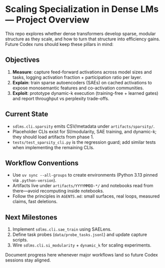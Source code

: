 # Scaling Specialization in Dense LMs — Project Overview

This repo explores whether dense transformers develop sparse, modular structure as they scale, and how to turn that structure into efficiency gains. Future Codex runs should keep these pillars in mind:

## Objectives

1. **Measure**: capture feed-forward activations across model sizes and tasks, logging activation fraction + participation ratio per layer.
2. **Explain**: train sparse autoencoders (SAEs) on cached activations to expose monosemantic features and co-activation communities.
3. **Exploit**: prototype dynamic-k execution (training-free + learned gates) and report throughput vs perplexity trade-offs.

## Current State

- `sdlms.cli.sparsity` emits CSV/metadata under `artifacts/sparsity/`.
- Placeholder CLIs exist for SI/modularity, SAE training, and dynamic-k; they should load artifacts from phase 1.
- `tests/test_sparsity_cli.py` is the regression guard; add similar tests when implementing the remaining CLIs.

## Workflow Conventions

- Use `uv sync --all-groups` to create environments (Python 3.13 pinned via `.python-version`).
- Artifacts live under `artifacts/YYYYMMDD-*/` and notebooks read from there—avoid recomputing inside notebooks.
- Follow the principles in `AGENTS.md`: small surfaces, real loops, measured claims, fast deletions.

## Next Milestones

1. Implement `sdlms.cli.sae_train` using SAELens.
2. Define task probes (`data/probe_tasks.jsonl`) and update capture scripts.
3. Wire `sdlms.cli.si_modularity` + `dynamic_k` for scaling experiments.

Document progress here whenever major workflows land so future Codex sessions stay aligned.

